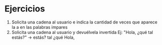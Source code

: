 # Ejercicios

1. Solicita una cadena al usuario e indica la cantidad de veces que aparece la a en las palabras impares
2. Solicita una cadena al usuario y devuélvela invertida
Ej: "Hola, ¿qué tal estás?" -> estás? tal ¿qué Hola,
